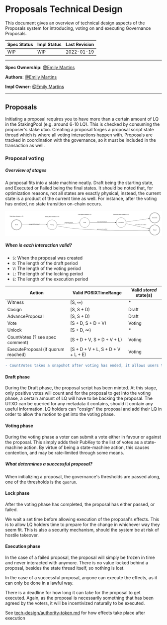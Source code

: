# Proposals Technical Design

This document gives an overview of technical design aspects of the Proposals system for introducing, voting on and executing Governance Proposals.

| Spec Status | Impl Status | Last Revision |
|-------------|-------------|---------------|
| WIP         |  WIP        | 2022-01-19    |

--------------------

**Spec Ownership:** [@Emily Martins]

**Authors**: [@Emily Martins]

**Impl Owner:** [@Emily Martins]

[@Emily Martins]: https://github.com/emiflake

--------------------

## Proposals

Initiating a proposal requires you to have more than a certain amount of LQ in the StakingPool (e.g. around 6-10 LQ). This is checked by consuming the proposer's stake utxo. Creating a proposal forges a proposal script state thread which is where all voting interactions happen with. Proposals are tracked in coordination with the governance, so it must be included in the transaction as well.

### Proposal voting

##### Overview of stages

A proposal fits into a state machine neatly. Draft being the starting state, and Executed or Failed being the final states. It should be noted that, for optimization reasons, not all states are exactly physical, instead, the current state is a product of the current time as well. For instance, after the voting has ended, no state transition on-chain occurs.

![](../diagrams/ProposalStateMachine.svg)

##### When is each interaction valid?

- `S`: When the proposal was created
- `D`: The length of the draft period
- `V`: The length of the voting period
- `L`: The length of the locking period
- `E`: The length of the execution period

| Action                              | Valid POSIXTimeRange               | Valid *stored* state(s) |
|-------------------------------------|------------------------------------|-------------------------|
| Witness                             | [S, ∞)                             | *                       |
| Cosign                              | [S, S + D)                         | Draft                   |
| AdvanceProposal                     | [S, S + D)                         | Draft                   |
| Vote                                | [S + D, S + D + V)                 | Voting                  |
| Unlock                              | [S + D, ∞)                         | *                       |
| CountVotes (? see spec comment)     | [S + D + V, S + D + V + L)         | Voting                  |
| ExecuteProposal (if quorum reached) | [S + D + V + L, S + D + V + L + E) | Voting                  |

```diff
- CountVotes takes a snapshot after voting has ended, it allows users to unlock their stake without affecting votes, after the lock period has ended. This is an optional feature of locking, do we want this?
```

#### Draft phase

During the Draft phase, the proposal script has been minted. At this stage, only positive votes will count and for the proposal to get into the voting phase, a certain amount of LQ will have to be backing the proposal. The UTXO can be queried for any metadata it contains, should it contain any useful information. LQ holders can "cosign" the proposal and add their LQ in order to allow the motion to get into the voting phase.

#### Voting phase

During the voting phase a voter can submit a vote either in favour or against the proposal. This simply adds their PubKey to the list of votes as a state-machine action. By virtue of being a state-machine action, this causes contention, and may be rate-limited through some means.

##### What determines a successful proposal?

When initializing a proposal, the governance's thresholds are passed along, one of the thresholds is the `quorum`.

#### Lock phase

After the voting phase has completed, the proposal has either passed, or failed.

We wait a set time before allowing execution of the proposal's effects. This is to allow LQ holders time to prepare for the change in whichever way they seem fit. This is also a security mechanism, should the system be at risk of hostile takeover.

#### Execution phase

In the case of a failed proposal, the proposal will simply be frozen in time and never interacted with anymore. There is no value locked behind a proposal, besides the state thread itself, so nothing is lost.

In the case of a successful proposal, anyone can execute the effects, as it can only be done in a lawful way.

There is a deadline for how long it can take for the proposal to get executed. Again, as the proposal is necessarily something that has been agreed by the voters, it will be incentivized naturally to be executed.

See [tech-design/authority-token.md](./authority-tokens.md) for how effects take place after execution
